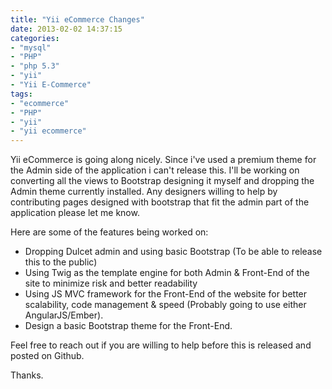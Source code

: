 ```yaml
---
title: "Yii eCommerce Changes"
date: 2013-02-02 14:37:15
categories: 
- "mysql"
- "PHP"
- "php 5.3"
- "yii"
- "Yii E-Commerce"
tags: 
- "ecommerce"
- "PHP"
- "yii"
- "yii ecommerce"
---
```


Yii eCommerce is going along nicely. Since i've used a premium theme for the Admin side of the application i can't release this. I'll be working on converting all the views to Bootstrap designing it myself and dropping the Admin theme currently installed. Any designers willing to help by contributing pages designed with bootstrap that fit the admin part of the application please let me know.

Here are some of the features being worked on:
<ul>
	<li>Dropping Dulcet admin and using basic Bootstrap (To be able to release this to the public)</li>
	<li>Using Twig as the template engine for both Admin &amp; Front-End of the site to minimize risk and better readability</li>
	<li>Using JS MVC framework for the Front-End of the website for better scalability, code management &amp; speed (Probably going to use either AngularJS/Ember).</li>
	<li>Design a basic Bootstrap theme for the Front-End.</li>
</ul>
Feel free to reach out if you are willing to help before this is released and posted on Github.

Thanks.
